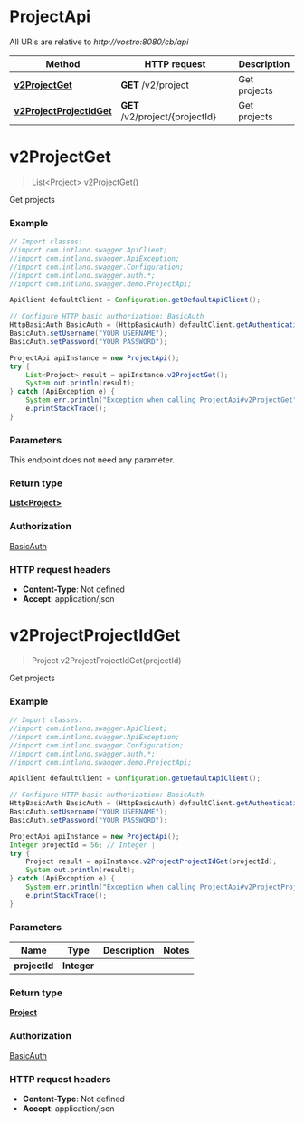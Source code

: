 # ProjectApi

All URIs are relative to *http://vostro:8080/cb/api*

Method | HTTP request | Description
------------- | ------------- | -------------
[**v2ProjectGet**](ProjectApi.md#v2ProjectGet) | **GET** /v2/project | Get projects
[**v2ProjectProjectIdGet**](ProjectApi.md#v2ProjectProjectIdGet) | **GET** /v2/project/{projectId} | Get projects


<a name="v2ProjectGet"></a>
# **v2ProjectGet**
> List&lt;Project&gt; v2ProjectGet()

Get projects

### Example
```java
// Import classes:
//import com.intland.swagger.ApiClient;
//import com.intland.swagger.ApiException;
//import com.intland.swagger.Configuration;
//import com.intland.swagger.auth.*;
//import com.intland.swagger.demo.ProjectApi;

ApiClient defaultClient = Configuration.getDefaultApiClient();

// Configure HTTP basic authorization: BasicAuth
HttpBasicAuth BasicAuth = (HttpBasicAuth) defaultClient.getAuthentication("BasicAuth");
BasicAuth.setUsername("YOUR USERNAME");
BasicAuth.setPassword("YOUR PASSWORD");

ProjectApi apiInstance = new ProjectApi();
try {
    List<Project> result = apiInstance.v2ProjectGet();
    System.out.println(result);
} catch (ApiException e) {
    System.err.println("Exception when calling ProjectApi#v2ProjectGet");
    e.printStackTrace();
}
```

### Parameters
This endpoint does not need any parameter.

### Return type

[**List&lt;Project&gt;**](Project.md)

### Authorization

[BasicAuth](../README.md#BasicAuth)

### HTTP request headers

 - **Content-Type**: Not defined
 - **Accept**: application/json

<a name="v2ProjectProjectIdGet"></a>
# **v2ProjectProjectIdGet**
> Project v2ProjectProjectIdGet(projectId)

Get projects

### Example
```java
// Import classes:
//import com.intland.swagger.ApiClient;
//import com.intland.swagger.ApiException;
//import com.intland.swagger.Configuration;
//import com.intland.swagger.auth.*;
//import com.intland.swagger.demo.ProjectApi;

ApiClient defaultClient = Configuration.getDefaultApiClient();

// Configure HTTP basic authorization: BasicAuth
HttpBasicAuth BasicAuth = (HttpBasicAuth) defaultClient.getAuthentication("BasicAuth");
BasicAuth.setUsername("YOUR USERNAME");
BasicAuth.setPassword("YOUR PASSWORD");

ProjectApi apiInstance = new ProjectApi();
Integer projectId = 56; // Integer | 
try {
    Project result = apiInstance.v2ProjectProjectIdGet(projectId);
    System.out.println(result);
} catch (ApiException e) {
    System.err.println("Exception when calling ProjectApi#v2ProjectProjectIdGet");
    e.printStackTrace();
}
```

### Parameters

Name | Type | Description  | Notes
------------- | ------------- | ------------- | -------------
 **projectId** | **Integer**|  |

### Return type

[**Project**](Project.md)

### Authorization

[BasicAuth](../README.md#BasicAuth)

### HTTP request headers

 - **Content-Type**: Not defined
 - **Accept**: application/json

